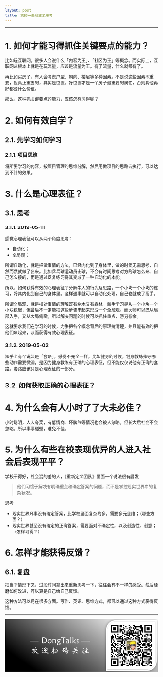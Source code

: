 ```yaml
---
layout: post
title: 我的一些疑惑及思考
---
```


*****

# 1. 如何才能习得抓住关键要点的能力？

比如玩互联网，很多人会说什么「内容为王」、「社区为王」等概念。而实际上，互联网从根本上就是在玩流量，应该是流量为王。有了流量，什么就都有了。

再比如买房子，有人会考虑户型、朝向、楼层等多种因素。不是说这些因素不重要，但真正重要的，其实是位置。好位置才是一个房子最重要的属性，否则其他再好都没什么价值。

那么，这种抓关键要点的能力，应该怎样习得呢？

# 2. 如何有效自学？

## 2.1. 先学习如何学习

### 2.1.1. 项目思维

将所要学习的内容，按项目管理的思维分解，然后用做项目的思路去执行，可以达到不错的效果。

# 3. 什么是心理表征？

## 3.1. 思考

### 3.1.1. 2019-05-11

感觉心理表征可以从两个角度思考：

- 自动化；
- 全局观；

所谓自动化，就是把做事情的方法，已经内化到了身体里，做的时候无需思考，自然而然就做了出来。比如乒乓球运动员击球，不会有时间思考对方的球怎么来、自己怎么接的，而是通过反复练习将其变成了一种自动化的本能。

所以，如何获得有效的心理表征？分解牛人的行为及思路，一个小块一个小块的练习，将其内化到自己的身体里。这样遇事就可以自动化处理，自己也就成了高手。

所谓全局观，就是指对事情的理解既有树木又有森林。新手学习是从一个小块一个小块练起，但最后不一定能把这些步骤串起来形成一个全局观。而大师可以既从局部入手，又从大局俯瞰，所以解决问题的时候可以抓住重点，游刃有余。

这就要求我们在学习的时候，力争把各个概念背后的原理搞清楚，并且能有效的把他们串起来，从而获得有效心理表征。

### 3.1.2. 2019-05-02

知乎上有个说法是「套路」，感觉不完全一样。比如健身的时候，健身教练指导哪些动作需要微调，是因为健身教练有正确的心理表征，但不能仅仅说他有正确的套路。套路应该只是心理表征的一部分。

## 3.2. 如何获取正确的心理表征？

# 4. 为什么会有人小时了了大未必佳？

小时聪明，人人夸奖，有低情商、坏脾气等情况也会被人忽略。但长大后社会不会忽略，所以事事碰壁，难免不佳。

# 5. 为什么有些在校表现优异的人进入社会后表现平平？

学校干得好，社会混的差的人，《重新定义团队》里面一个说法很有启发

> 他们习惯于解决有明确重点和确定答案的问题，而不是掌控现实世界中的复杂状况。

思考

- 现实世界凡事没有确定答案，比学校里面复杂的多，需要多元思维；（哪些方面？）
- 现实世界甚至没有确定的正确答案，需要面对不确定性，以及创造性、创意；（怎样习得？）

# 6. 怎样才能获得反馈？

## 6.1. 复盘

把当下情形下来，过段时间拿出来重新思考一下，往往会有不一样的感受。然后琢磨如何改进，可以算是自己给自己反馈。

这种方法可以用在很多方面。写作、英语、思维方式，都可以通过这种方式获得反馈。

*****

![](/assets/DongTalks.jpg)